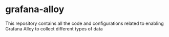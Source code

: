 # grafana-alloy
This repository contains all the code and configurations related to enabling Grafana Alloy to collect different types of data
